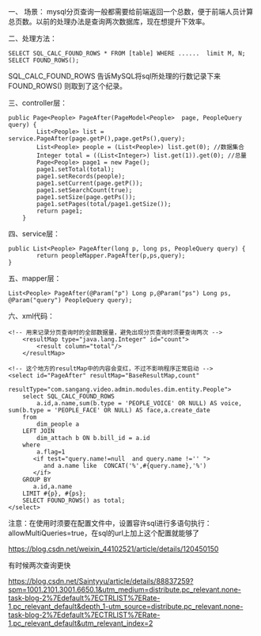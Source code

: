 一、 场景：
mysql分页查询一般都需要给前端返回一个总数，便于前端人员计算总页数。以前的处理办法是查询两次数据库，现在想提升下效率。

二、处理方法：

    SELECT SQL_CALC_FOUND_ROWS * FROM [table] WHERE ......  limit M, N;
    SELECT FOUND_ROWS();

SQL_CALC_FOUND_ROWS 告诉MySQL将sql所处理的行数记录下来
FOUND_ROWS() 则取到了这个纪录。

三、controller层：

    public Page<People> PageAfter(PageModel<People>  page, PeopleQuery query) {
            List<People> list = service.PageAfter(page.getP(),page.getPs(),query);
            List<People> people = (List<People>) list.get(0); //数据集合
            Integer total = ((List<Integer>) list.get(1)).get(0); //总量
            Page<People> page1 = new Page();
            page1.setTotal(total);
            page1.setRecords(people);
            page1.setCurrent(page.getP());
            page1.setSearchCount(true);
            page1.setSize(page.getPs());
            page1.setPages(total/page1.getSize());
            return page1;
        }
    
四、service层：

    public List<People> PageAfter(long p, long ps, PeopleQuery query) {
    		return peopleMapper.PageAfter(p,ps,query);
    }

五、mapper层：

    List<People> PageAfter(@Param("p") Long p,@Param("ps") Long ps, @Param("query") PeopleQuery query);

六、xml代码：

    <!-- 用来记录分页查询时的全部数据量，避免出现分页查询时须要查询两次 -->
        <resultMap type="java.lang.Integer" id="count">
            <result column="total"/>
        </resultMap>
    
    <!-- 这个地方的resultMap中的内容会变红，不过不影响程序正常启动 -->
    <select id="PageAfter" resultMap="BaseResultMap,count"
                  resultType="com.sangang.video.admin.modules.dim.entity.People">
        select SQL_CALC_FOUND_ROWS
            a.id,a.name,sum(b.type = 'PEOPLE_VOICE' OR NULL) AS voice, sum(b.type = 'PEOPLE_FACE' OR NULL) AS face,a.create_date
        from
            dim_people a
        LEFT JOIN
            dim_attach b ON b.bill_id = a.id
        where
            a.flag=1
           <if test="query.name!=null  and query.name !='' ">
              and a.name like  CONCAT('%',#{query.name},'%')
           </if>
        GROUP BY
           a.id,a.name
        LIMIT #{p}, #{ps};
        SELECT FOUND_ROWS() as total;
    </select>

注意：在使用时须要在配置文件中，设置容许sql进行多语句执行：allowMultiQueries=true，在sql的url上加上这个配置就能够了

https://blog.csdn.net/weixin_44102521/article/details/120450150

有时候两次查询更快

https://blog.csdn.net/Saintyyu/article/details/88837259?spm=1001.2101.3001.6650.1&utm_medium=distribute.pc_relevant.none-task-blog-2%7Edefault%7ECTRLIST%7ERate-1.pc_relevant_default&depth_1-utm_source=distribute.pc_relevant.none-task-blog-2%7Edefault%7ECTRLIST%7ERate-1.pc_relevant_default&utm_relevant_index=2